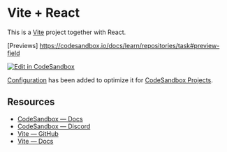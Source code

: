 # Vite + React

This is a [Vite](https://vitejs.dev) project together with React.

[Previews]
https://codesandbox.io/docs/learn/repositories/task#preview-field


[![Edit in CodeSandbox](https://assets.codesandbox.io/github/button-edit-lime.svg)](https://codesandbox.io/p/github/codesandbox/codesandbox-template-vite-react/main)

[Configuration](https://codesandbox.io/docs/projects/learn/setting-up/tasks) has been added to optimize it for [CodeSandbox Projects](https://codesandbox.io/p/dashboard).

## Resources

- [CodeSandbox — Docs](https://codesandbox.io/docs/projects)
- [CodeSandbox — Discord](https://discord.gg/Ggarp3pX5H)
- [Vite — GitHub](https://github.com/vitejs/vite)
- [Vite — Docs](https://vitejs.dev/guide/)
